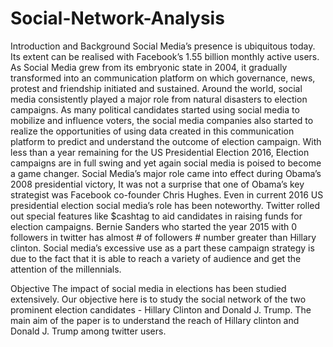 # Social-Network-Analysis

Introduction and Background 
Social Media’s presence is ubiquitous today. Its extent can be realised with Facebook’s 1.55 billion monthly active users. As Social Media grew from its embryonic state in 2004, it gradually transformed into an communication platform on which governance, news, protest and friendship initiated and sustained. Around the world, social media consistently played a major role from natural disasters to election campaigns. As many political candidates started using social media to mobilize and influence voters, the social media companies also started to realize the opportunities of using data created in this communication platform to predict and understand the outcome of election campaign. With less than a year remaining for the US Presidential Election 2016, Election campaigns are in full swing and yet again social media is poised to become a game changer. Social Media’s major role came into effect during Obama’s 2008 presidential victory, It was not a surprise that one of Obama’s key strategist was  Facebook co-founder Chris Hughes. Even in current 2016 US presidential election social media’s role has been noteworthy. Twitter rolled out special features like $cashtag to aid candidates in raising funds for election campaigns. Bernie Sanders who started the year 2015 with 0 followers in twitter has almost # of followers # number greater than Hillary clinton. Social media’s excessive use as a part these campaign strategy is due to the fact that it is able to reach a variety of audience and get the attention of the millennials. 

Objective
The impact of social media in elections has been studied extensively. Our objective here is to study the social network of the two prominent election candidates - Hillary Clinton and Donald J. Trump. The main aim of the paper is to understand the reach of Hillary clinton and Donald J. Trump among twitter users. 
